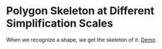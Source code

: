 # Polygon Skeleton at Different Simplification Scales
When we recognize a shape, we get the skeleton of it. [Demo](https://luwei14.github.io/simske/simske.html)
